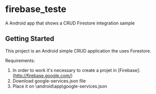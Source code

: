 # firebase_teste

A Android app that shows a CRUD Firestore integration sample


## Getting Started

This project is an Android simple CRUD application the uses Forestore.

Requirements:

1) In order to work it's necessary to create a projet in [Firebase]: (http://firebase.google.com/)
2) Download google-services.json file
3) Place it on \android\app\google-services.json

